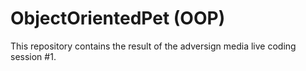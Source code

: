 # ObjectOrientedPet (OOP)

This repository contains the result of the adversign media live coding session #1.
